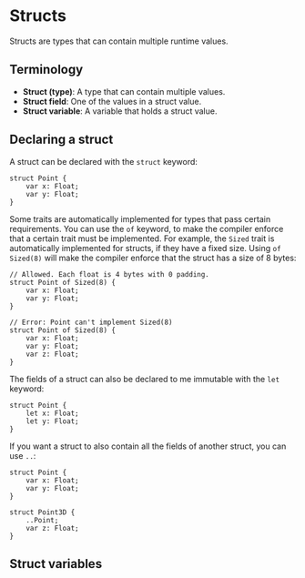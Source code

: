 
# Structs

Structs are types that can contain multiple runtime values.

## Terminology

* **Struct (type)**: A type that can contain multiple values.
* **Struct field**: One of the values in a struct value.
* **Struct variable**: A variable that holds a struct value.

## Declaring a struct

A struct can be declared with the `struct` keyword:

```mylang
struct Point {
    var x: Float;
    var y: Float;
}
```

Some traits are automatically implemented for types that pass certain requirements.
You can use the `of` keyword, to make the compiler enforce that a certain trait must be implemented.
For example, the `Sized` trait is automatically implemented for structs, if they have a fixed size.
Using `of Sized(8)` will make the compiler enforce that the struct has a size of 8 bytes:

```mylang
// Allowed. Each float is 4 bytes with 0 padding.
struct Point of Sized(8) {
    var x: Float;
    var y: Float;
}

// Error: Point can't implement Sized(8)
struct Point of Sized(8) {
    var x: Float;
    var y: Float;
    var z: Float;
}
```

The fields of a struct can also be declared to me immutable with the `let` keyword:

```mylang
struct Point {
    let x: Float;
    let y: Float;
}
```

If you want a struct to also contain all the fields of another struct, you can use `..`:

```mylang
struct Point {
    var x: Float;
    var y: Float;
}

struct Point3D {
    ..Point;
    var z: Float;
}
```

## Struct variables



